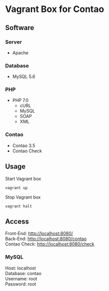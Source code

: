 # Vagrant Box for Contao

## Software

### Server

* Apache

### Database

* MySQL 5.6

### PHP

* PHP 7.0
  * cURL
  * MySQL
  * SOAP
  * XML

### Contao

* Contao 3.5
* Contao Check

## Usage

Start Vagrant box

```
vagrant up
```

Stop Vagrant box

```
vagrant halt
```

## Access

Front-End: [http://localhost:8080/](http://localhost:8080/)  
Back-End: [http://localhost:8080/contao](http://localhost:8080/contao)  
Contao Check: [http://localhost:8080/check](http://localhost:8080/check)  

### MySQL

Host: localhost  
Database: contao  
Username: root  
Password: root  
